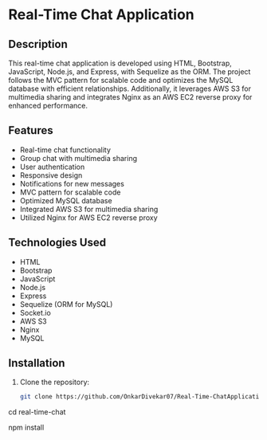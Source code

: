 # Real-Time Chat Application

## Description

This real-time chat application is developed using HTML, Bootstrap, JavaScript, Node.js, and Express, with Sequelize as the ORM. 
The project follows the MVC pattern for scalable code and optimizes the MySQL database with efficient relationships. Additionally, 
it leverages AWS S3 for multimedia sharing and integrates Nginx as an AWS EC2 reverse proxy for enhanced performance.

## Features

- Real-time chat functionality
- Group chat with multimedia sharing
- User authentication
- Responsive design
- Notifications for new messages
- MVC pattern for scalable code
- Optimized MySQL database
- Integrated AWS S3 for multimedia sharing
- Utilized Nginx for AWS EC2 reverse proxy

## Technologies Used

- HTML
- Bootstrap
- JavaScript
- Node.js
- Express
- Sequelize (ORM for MySQL)
- Socket.io
- AWS S3
- Nginx
- MySQL

## Installation

1. Clone the repository:

   ```bash
   git clone https://github.com/OnkarDivekar07/Real-Time-ChatApplication.git
cd real-time-chat

npm install
